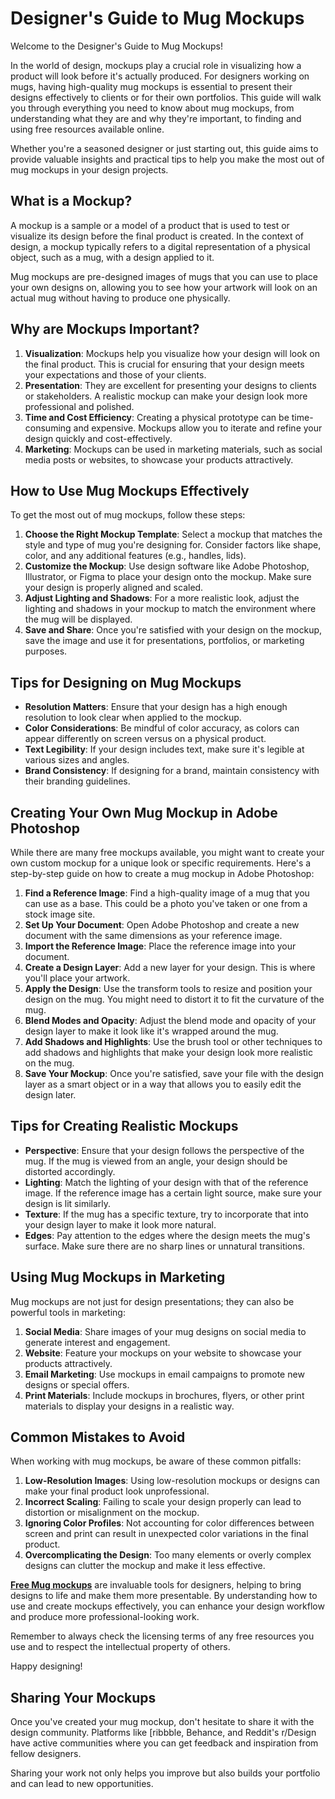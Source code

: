 # Designer's Guide to Mug Mockups

Welcome to the Designer's Guide to Mug Mockups!

In the world of design, mockups play a crucial role in visualizing how a product will look before it's actually produced. For designers working on mugs, having high-quality mug mockups is essential to present their designs effectively to clients or for their own portfolios. This guide will walk you through everything you need to know about mug mockups, from understanding what they are and why they're important, to finding and using free resources available online.

Whether you're a seasoned designer or just starting out, this guide aims to provide valuable insights and practical tips to help you make the most out of mug mockups in your design projects.

## What is a Mockup?

A mockup is a sample or a model of a product that is used to test or visualize its design before the final product is created. In the context of design, a mockup typically refers to a digital representation of a physical object, such as a mug, with a design applied to it.

Mug mockups are pre-designed images of mugs that you can use to place your own designs on, allowing you to see how your artwork will look on an actual mug without having to produce one physically.

## Why are Mockups Important?

1. **Visualization**: Mockups help you visualize how your design will look on the final product. This is crucial for ensuring that your design meets your expectations and those of your clients.
2. **Presentation**: They are excellent for presenting your designs to clients or stakeholders. A realistic mockup can make your design look more professional and polished.
3. **Time and Cost Efficiency**: Creating a physical prototype can be time-consuming and expensive. Mockups allow you to iterate and refine your design quickly and cost-effectively.
4. **Marketing**: Mockups can be used in marketing materials, such as social media posts or websites, to showcase your products attractively.

## How to Use Mug Mockups Effectively

To get the most out of mug mockups, follow these steps:

1. **Choose the Right Mockup Template**: Select a mockup that matches the style and type of mug you're designing for. Consider factors like shape, color, and any additional features (e.g., handles, lids).
2. **Customize the Mockup**: Use design software like Adobe Photoshop, Illustrator, or Figma to place your design onto the mockup. Make sure your design is properly aligned and scaled.
3. **Adjust Lighting and Shadows**: For a more realistic look, adjust the lighting and shadows in your mockup to match the environment where the mug will be displayed.
4. **Save and Share**: Once you're satisfied with your design on the mockup, save the image and use it for presentations, portfolios, or marketing purposes.

## Tips for Designing on Mug Mockups

- **Resolution Matters**: Ensure that your design has a high enough resolution to look clear when applied to the mockup.
- **Color Considerations**: Be mindful of color accuracy, as colors can appear differently on screen versus on a physical product.
- **Text Legibility**: If your design includes text, make sure it's legible at various sizes and angles.
- **Brand Consistency**: If designing for a brand, maintain consistency with their branding guidelines.


## Creating Your Own Mug Mockup in Adobe Photoshop

While there are many free mockups available, you might want to create your own custom mockup for a unique look or specific requirements. Here's a step-by-step guide on how to create a mug mockup in Adobe Photoshop:

1. **Find a Reference Image**: Find a high-quality image of a mug that you can use as a base. This could be a photo you've taken or one from a stock image site.
2. **Set Up Your Document**: Open Adobe Photoshop and create a new document with the same dimensions as your reference image.
3. **Import the Reference Image**: Place the reference image into your document.
4. **Create a Design Layer**: Add a new layer for your design. This is where you'll place your artwork.
5. **Apply the Design**: Use the transform tools to resize and position your design on the mug. You might need to distort it to fit the curvature of the mug.
6. **Blend Modes and Opacity**: Adjust the blend mode and opacity of your design layer to make it look like it's wrapped around the mug.
7. **Add Shadows and Highlights**: Use the brush tool or other techniques to add shadows and highlights that make your design look more realistic on the mug.
8. **Save Your Mockup**: Once you're satisfied, save your file with the design layer as a smart object or in a way that allows you to easily edit the design later.

## Tips for Creating Realistic Mockups

- **Perspective**: Ensure that your design follows the perspective of the mug. If the mug is viewed from an angle, your design should be distorted accordingly.
- **Lighting**: Match the lighting of your design with that of the reference image. If the reference image has a certain light source, make sure your design is lit similarly.
- **Texture**: If the mug has a specific texture, try to incorporate that into your design layer to make it look more natural.
- **Edges**: Pay attention to the edges where the design meets the mug's surface. Make sure there are no sharp lines or unnatural transitions.

## Using Mug Mockups in Marketing

Mug mockups are not just for design presentations; they can also be powerful tools in marketing:

1. **Social Media**: Share images of your mug designs on social media to generate interest and engagement.
2. **Website**: Feature your mockups on your website to showcase your products attractively.
3. **Email Marketing**: Use mockups in email campaigns to promote new designs or special offers.
4. **Print Materials**: Include mockups in brochures, flyers, or other print materials to display your designs in a realistic way.

## Common Mistakes to Avoid

When working with mug mockups, be aware of these common pitfalls:

1. **Low-Resolution Images**: Using low-resolution mockups or designs can make your final product look unprofessional.
2. **Incorrect Scaling**: Failing to scale your design properly can lead to distortion or misalignment on the mockup.
3. **Ignoring Color Profiles**: Not accounting for color differences between screen and print can result in unexpected color variations in the final product.
4. **Overcomplicating the Design**: Too many elements or overly complex designs can clutter the mockup and make it less effective.

**[Free Mug mockups](https://www.mockupdaddy.com/mug-mockup)** are invaluable tools for designers, helping to bring designs to life and make them more presentable. By understanding how to use and create mockups effectively, you can enhance your design workflow and produce more professional-looking work.

Remember to always check the licensing terms of any free resources you use and to respect the intellectual property of others.

Happy designing!

## Sharing Your Mockups

Once you've created your mug mockup, don't hesitate to share it with the design community. Platforms like [ribbble, Behance, and Reddit's r/Design have active communities where you can get feedback and inspiration from fellow designers.

Sharing your work not only helps you improve but also builds your portfolio and can lead to new opportunities.
